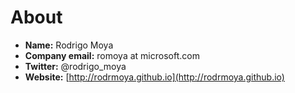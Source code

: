 # About
* __Name:__ Rodrigo Moya
* __Company email:__ romoya at microsoft.com
* __Twitter:__ @rodrigo_moya
* __Website:__ [http://rodrmoya.github.io](http://rodrmoya.github.io)
